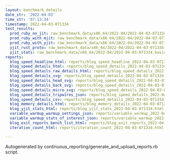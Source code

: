 ```yaml
---
layout: benchmark_details
date_str: '2022-04-03'
time_str: '07:13:34'
timestamp: 2022-04-03-071334
test_results:
  prod_ruby_no_jit: raw_benchmark_data/x86_64/2022-04/2022-04-03-071334_basic_benchmark_prod_ruby_no_jit.json
  prod_ruby_with_mjit: raw_benchmark_data/x86_64/2022-04/2022-04-03-071334_basic_benchmark_prod_ruby_with_mjit.json
  prod_ruby_with_yjit: raw_benchmark_data/x86_64/2022-04/2022-04-03-071334_basic_benchmark_prod_ruby_with_yjit.json
  yjit_rust_proto: raw_benchmark_data/x86_64/2022-04/2022-04-03-071334_basic_benchmark_yjit_rust_proto.json
  yjit_stats: raw_benchmark_data/x86_64/2022-04/2022-04-03-071334_basic_benchmark_yjit_stats.json
reports:
  blog_speed_headline_html: reports/blog_speed_headline_2022-04-03-071334.html
  blog_speed_details_html: reports/blog_speed_details_2022-04-03-071334.html
  blog_speed_details_raw_details_html: reports/blog_speed_details_2022-04-03-071334.raw_details.html
  blog_speed_details_svg: reports/blog_speed_details_2022-04-03-071334.svg
  blog_speed_details_head_svg: reports/blog_speed_details_2022-04-03-071334.head.svg
  blog_speed_details_back_svg: reports/blog_speed_details_2022-04-03-071334.back.svg
  blog_speed_details_micro_svg: reports/blog_speed_details_2022-04-03-071334.micro.svg
  blog_speed_details_tripwires_json: reports/blog_speed_details_2022-04-03-071334.tripwires.json
  blog_speed_details_csv: reports/blog_speed_details_2022-04-03-071334.csv
  blog_memory_details_html: reports/blog_memory_details_2022-04-03-071334.html
  blog_yjit_stats_html: reports/blog_yjit_stats_2022-04-03-071334.html
  variable_warmup_warmup_settings_json: reports/variable_warmup_2022-04-03-071334.warmup_settings.json
  variable_warmup_stats_of_interest_json: reports/variable_warmup_2022-04-03-071334.stats_of_interest.json
  blog_exit_reports_bench_list_html: reports/blog_exit_reports_2022-04-03-071334.bench_list.html
  iteration_count_html: reports/iteration_count_2022-04-03-071334.html

---
```

Autogenerated by continuous_reporting/generate_and_upload_reports.rb script.
